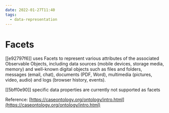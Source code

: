 ```yaml
---
date: 2022-01-27T11:40
tags:
  - data-representation
---
```


# Facets

[[e92797f6]] uses Facets to represent various attributes of the associated Observable Objects, including data sources (mobile devices, storage media, memory) and well-known digital objects such as files and folders, messages (email, chat), documents (PDF, Word), multimedia (pictures, video, audio) and logs (browser history, events).

[[5bff0e90]] specific data properties are currently not supported as facets

Reference: [https://caseontology.org/ontology/intro.html](https://caseontology.org/ontology/intro.html)
